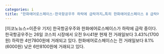 ```yaml
---
categories: i
title: "한화에어로스페이스·한국항공우주 하락에 급락까지…특히 한화에어로스페이스 8 급락에 7만원선 밑으로"
---
```

[이코노뉴스=이준우 기자] 한국항공우주와 한화에어로스페이스가 하락에 급락 중이다. 한국항공우주는 26일 코스피 시장에서 오전 9시41분 현재 전 거래일보다 3.43%(1700원) 하락한 4만7800원에 거래되고 있다. 한화에어로스페이스는 전 거래일보다 8.1%(6000원) 낮은 6만8100원에 거래되고 있다.